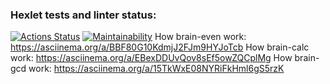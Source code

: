 ### Hexlet tests and linter status:
[![Actions Status](https://github.com/AleksandrPiatin/python-project-49/workflows/hexlet-check/badge.svg)](https://github.com/AleksandrPiatin/python-project-49/actions)
[![Maintainability](https://api.codeclimate.com/v1/badges/abbf392010af36394380/maintainability)](https://codeclimate.com/github/AleksandrPiatin/python-project-49/maintainability)
How brain-even work: https://asciinema.org/a/BBF80G10KdmjJ2FJm9HYJoTcb
How brain-calc work: https://asciinema.org/a/EBexDDUvQov8sEf5owZQCplMg
How brain-gcd work: https://asciinema.org/a/15TkWxE08NYRiFkHml6gS5rzK